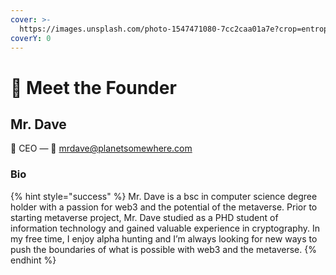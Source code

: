```yaml
---
cover: >-
  https://images.unsplash.com/photo-1547471080-7cc2caa01a7e?crop=entropy&cs=tinysrgb&fm=jpg&ixid=MnwxOTcwMjR8MHwxfHNlYXJjaHwxfHxBZnJpY2F8ZW58MHx8fHwxNjczMDk0MzM4&ixlib=rb-4.0.3&q=80
coverY: 0
---
```


# 👋 Meet the Founder

## Mr. Dave&#x20;

👋 CEO — 💌 mrdave@planetsomewhere.com

### Bio

{% hint style="success" %}
Mr. Dave is a bsc in computer science degree holder with a passion for web3 and the potential of the metaverse. Prior to starting metaverse project, Mr. Dave studied as a PHD student of information technology and gained valuable experience in cryptography. In my free time, I enjoy alpha hunting and I’m always looking for new ways to push the boundaries of what is possible with web3 and the metaverse.
{% endhint %}

